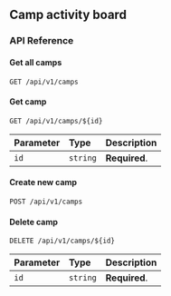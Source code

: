 ## Camp activity board

### API Reference

#### Get all camps

```
GET /api/v1/camps
```

#### Get camp

```
GET /api/v1/camps/${id}
```

| Parameter | Type     | Description                       |
| :-------- | :------- | :-------------------------------- |
| `id`      | `string` | **Required**.                     |

#### Create new camp

```
POST /api/v1/camps
```

#### Delete camp

```
DELETE /api/v1/camps/${id}
```

| Parameter | Type     | Description                       |
| :-------- | :------- | :-------------------------------- |
| `id`      | `string` | **Required**.                     |

